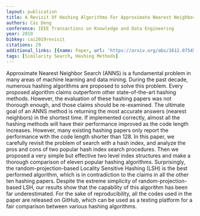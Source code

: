 ```yaml
---
layout: publication
title: A Revisit Of Hashing Algorithms For Approximate Nearest Neighbor Search
authors: Cai Deng
conference: IEEE Transactions on Knowledge and Data Engineering
year: 2019
bibkey: cai2019revisit
citations: 29
additional_links: [{name: Paper, url: 'https://arxiv.org/abs/1612.07545'}]
tags: [Similarity Search, Hashing Methods]
---
```

Approximate Nearest Neighbor Search (ANNS) is a fundamental problem in many
areas of machine learning and data mining. During the past decade, numerous
hashing algorithms are proposed to solve this problem. Every proposed algorithm
claims outperform other state-of-the-art hashing methods. However, the
evaluation of these hashing papers was not thorough enough, and those claims
should be re-examined. The ultimate goal of an ANNS method is returning the
most accurate answers (nearest neighbors) in the shortest time. If implemented
correctly, almost all the hashing methods will have their performance improved
as the code length increases. However, many existing hashing papers only report
the performance with the code length shorter than 128. In this paper, we
carefully revisit the problem of search with a hash index, and analyze the pros
and cons of two popular hash index search procedures. Then we proposed a very
simple but effective two level index structures and make a thorough comparison
of eleven popular hashing algorithms. Surprisingly, the random-projection-based
Locality Sensitive Hashing (LSH) is the best performed algorithm, which is in
contradiction to the claims in all the other ten hashing papers. Despite the
extreme simplicity of random-projection-based LSH, our results show that the
capability of this algorithm has been far underestimated. For the sake of
reproducibility, all the codes used in the paper are released on GitHub, which
can be used as a testing platform for a fair comparison between various hashing
algorithms.